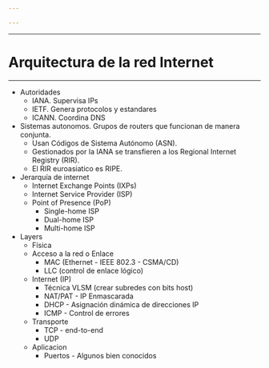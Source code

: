 ```yaml
---

---
```


---
# Arquitectura de la red Internet
---
- Autoridades
	- IANA. Supervisa IPs
	- IETF. Genera protocolos y estandares
	- ICANN. Coordina DNS
- Sistemas autonomos. Grupos de routers que funcionan de manera conjunta.
	- Usan Códigos de Sistema Autónomo (ASN).
	- Gestionados por la IANA se transfieren a los Regional Internet Registry (RIR).
	- El RIR euroasiatico es RIPE.
- Jerarquía de internet
	- Internet Exchange Points (IXPs)
	- Internet Service Provider (ISP)
	- Point of Presence (PoP)
		- Single-home ISP
		- Dual-home ISP
		- Multi-home ISP
- Layers
	- Física
	- Acceso a la red o Enlace
		- MAC (Ethernet - IEEE 802.3 - CSMA/CD)
		- LLC (control de enlace lógico)
	- Internet (IP)
		- Técnica VLSM (crear subredes con bits host)
		- NAT/PAT - IP Enmascarada
		- DHCP - Asignación dinámica de direcciones IP
		- ICMP - Control de errores
	- Transporte
		- TCP - end-to-end
		- UDP
	- Aplicacion
		- Puertos - Algunos bien conocidos